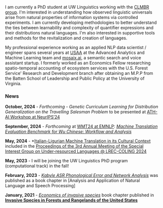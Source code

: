 I am currently a PhD student at UW Linguistics working with the [CLMBR group](https://clmbr.shane.st/). I'm interested in understanding how observed linguistic universals arise from natural properties of information systems via controlled experiments. I am currently developing methodologies to better understand the ties between learnability and complexity of quantifier expressions and their distributions natural languages. I'm also interested in supportive tools and methods for the revitalization and creation of languages.

My professional experience working as an applied NLP data scientist / engineer spans several years at [USAA](https://www.usaa.com/) at the Advanced Analytics and Machine Learning team and [mosaix.ai](https://www.mosaix.ai/), a semantic search and voice assistant startup. I formerly worked as an Economics Fellow researching spatio-temporal accounting of ecosystem services with the U.S. Forest Service' Research and Development branch after obtaining an M.P.P from the Batten School of Leadership and Public Policy at the University of Virginia.

### News

**October, 2024** - *Forthcoming* - *Genetic Curriculum Learning for Distribution Generalization on the Travelling Salesman Problem* to be presented at [ATH-AI Workshop at NeurIPS’24](https://mathai2024.github.io/)

**September, 2024** - *Forthcoming* at [WMT24 at EMNLP](https://www2.statmt.org/wmt24/): *[Machine Translation Evaluation Benchmark for Wu Chinese: Workflow and Analysis](https://arxiv.org/pdf/2410.10278)*

**May, 2024** - *[Italian-Ligurian Machine Translation in its Cultural Context](https://aclanthology.org/2024.sigul-1.21/) included in the [Proceedings of the 3rd Annual Meeting of the Special Interest Group on Under-resourced Languages @ LREC-COLING 2024](https://aclanthology.org/volumes/2024.sigul-1/)

**May, 2023** - I will be joining the UW Linguistics PhD program (computational track) in the fall!

**February, 2023** - *[Kabyle ASR Phonological Error and Network Analysis](https://link.springer.com/book/10.1007/978-3-031-11035-1)* was published as a book chapter in [Analysis and Application of Natural Language and Speech Processing]

**January, 2021** - *[Economics of invasive species](https://scholar.google.com/citations?view_op=view_citation&hl=en&user=-tAcAUsAAAAJ&citation_for_view=-tAcAUsAAAAJ:Wp0gIr-vW9MC)* book chapter published in **[Invasive Species in Forests and Rangelands of the United States](https://link.springer.com/book/10.1007/978-3-030-45367-1)**
